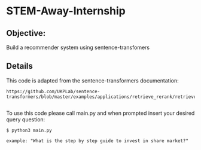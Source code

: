 # STEM-Away-Internship

## Objective:

Build a recommender system using sentence-transfomers

## Details

This code is adapted from the sentence-transformers documentation:


```
https://github.com/UKPLab/sentence-transformers/blob/master/examples/applications/retrieve_rerank/retrieve_rerank_simple_wikipedia.ipynb
 
```

To use this code please call main.py and when prompted insert your desired query question:

```
$ python3 main.py

```

```
example: "What is the step by step guide to invest in share market?"

```

